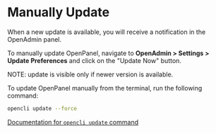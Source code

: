 # Manually Update

When a new update is available, you will receive a notification in the OpenAdmin panel.

<Tabs>
  <TabItem value="openadmin-admin-update-now" label="With OpenAdmin" default>

To manually update OpenPanel, navigate to **OpenAdmin > Settings > Update Preferences** and click on the "Update Now" button.

NOTE: update is visible only if newer version is available.

  </TabItem>
  <TabItem value="CLI-update-now" label="With OpenCLI">

To update OpenPanel manually from the terminal, run the following command:

```bash
opencli update --force
```
[Documentation for `opencli update` command](https://dev.openpanel.com/cli/update.html)

  </TabItem>
  
</Tabs>
